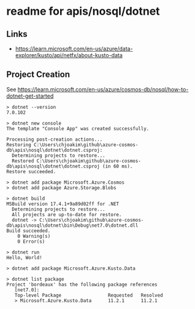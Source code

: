 # readme for apis/nosql/dotnet 

## Links

- https://learn.microsoft.com/en-us/azure/data-explorer/kusto/api/netfx/about-kusto-data

## Project Creation

See https://learn.microsoft.com/en-us/azure/cosmos-db/nosql/how-to-dotnet-get-started

```
> dotnet --version
7.0.102

> dotnet new console
The template "Console App" was created successfully.

Processing post-creation actions...
Restoring C:\Users\chjoakim\github\azure-cosmos-db\apis\nosql\dotnet\dotnet.csproj:
  Determining projects to restore...
  Restored C:\Users\chjoakim\github\azure-cosmos-db\apis\nosql\dotnet\dotnet.csproj (in 60 ms).
Restore succeeded.

> dotnet add package Microsoft.Azure.Cosmos
> dotnet add package Azure.Storage.Blobs

> dotnet build
MSBuild version 17.4.1+9a89d02ff for .NET
  Determining projects to restore...
  All projects are up-to-date for restore.
  dotnet -> C:\Users\chjoakim\github\azure-cosmos-db\apis\nosql\dotnet\bin\Debug\net7.0\dotnet.dll
Build succeeded.
    0 Warning(s)
    0 Error(s)

> dotnet run
Hello, World!

> dotnet add package Microsoft.Azure.Kusto.Data

> dotnet list package
Project 'bordeaux' has the following package references
   [net7.0]:
   Top-level Package                 Requested   Resolved
   > Microsoft.Azure.Kusto.Data      11.2.1      11.2.1
```
